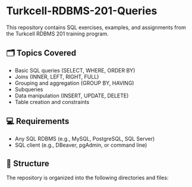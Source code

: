 # Turkcell-RDBMS-201-Queries

This repository contains SQL exercises, examples, and assignments from the Turkcell RDBMS 201 training program.

## 🗂️ Topics Covered

- Basic SQL queries (SELECT, WHERE, ORDER BY)
- Joins (INNER, LEFT, RIGHT, FULL)
- Grouping and aggregation (GROUP BY, HAVING)
- Subqueries
- Data manipulation (INSERT, UPDATE, DELETE)
- Table creation and constraints

## 💻 Requirements

- Any SQL RDBMS (e.g., MySQL, PostgreSQL, SQL Server)
- SQL client (e.g., DBeaver, pgAdmin, or command line)

## 📂 Structure

The repository is organized into the following directories and files:

